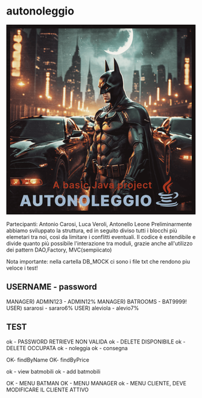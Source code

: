 # autonoleggio
![pic](https://github.com/AntonelloLeone/autonoleggio/blob/main/Cover_prjJava.webp)


Partecipanti: Antonio Carosi, Luca Veroli, Antonello Leone
Preliminarmente abbiamo sviluppato la struttura, ed in seguito diviso tutti i blocchi più
elemetari tra noi, così da limitare i conflitti eventuali.
Il codice è estendibile e divide quanto più possibile l'interazione tra moduli, grazie anche all'utilizzo dei pattern DAO,Factory, MVC(sempiicato)


Nota importante: nella cartella DB_MOCK ci sono i file txt che rendono piu veloce i test!
##        USERNAME - password
MANAGER) ADMIN123 - ADMIN12%
MANAGER) BATROOMS - BAT9999!
USER)    sararosi - sararo6%
USER)    aleviola - alevio7%

## TEST
ok - PASSWORD RETRIEVE NON VALIDA
ok - DELETE DISPONIBILE
ok - DELETE OCCUPATA
ok - noleggia
ok - consegna

OK- findByName
OK- findByPrice

ok - view batmobili
ok - add batmobili

OK - MENU BATMAN
OK - MENU MANAGER
ok - MENU CLIENTE, DEVE MODIFICARE IL CLIENTE ATTIVO
